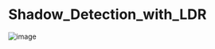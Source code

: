 # Shadow_Detection_with_LDR

![image](https://user-images.githubusercontent.com/86805669/198685143-3f9265fd-e68b-4d69-b70d-a97442326b2a.png)

